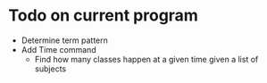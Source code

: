 # Todo on current program

- Determine term pattern
- Add Time command
    - Find how many classes happen at a given time given a list of subjects